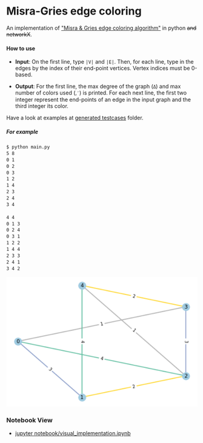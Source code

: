 # Misra-Gries edge coloring

An implementation of ["Misra & Gries edge coloring algorithm"](https://www.cs.utexas.edu/users/misra/psp.dir/vizing.pdf) in python ~~and networkX~~.

#### How to use
* **Input**: On the first line, type `|V|` and `|E|`. Then, for each line, type in the edges by the index of their end-point vertices. Vertex indices must be 0-based.

* **Output**: For the first line, the max degree of the graph (`Δ`) and max number of colors used (`ᵪ′`) is printed. For each next line, the first two integer represent the end-points of an edge in the input graph and the third integer its color.

Have a look at examples at [generated testcases](https://codeberg.org/alifara/Misra-Gries-coloring/src/branch/master/generated%20testcases) folder.

##### For example


```sh
$ python main.py
5 8
0 1
0 2
0 3
1 2
1 4
2 3
2 4
3 4

4 4
0 1 3
0 2 4
0 3 1
1 2 2
1 4 4
2 3 3
2 4 1
3 4 2
```


![plot of the exmaple graph and its coloring](.media/exmaple.png "plot of the graph in the exmaple")

### Notebook View

* [jupyter notebook/visual_implementation.ipynb](https://nbviewer.jupyter.org/urls/codeberg.org/alifara/Misra-Gries-coloring/raw/branch/master/jupyter%20notebook/visual_implementation.ipynb)
